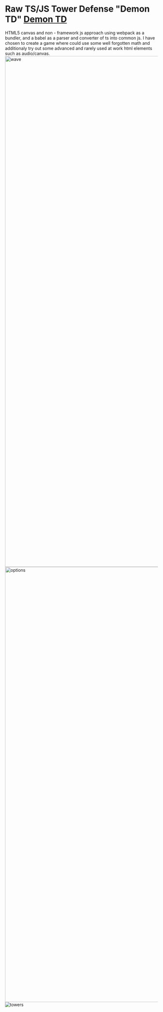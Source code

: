 # Raw TS/JS Tower Defense "Demon TD" <a href="https://hyrskiygames.itch.io/demontd">Demon TD</a> 
HTML5 canvas and non - framework js approach using webpack as a bundler, and a babel as a parser and converter of ts into common js.
I have chosen to create a game where could use some well forgotten math and additionaly try out some advanced and rarely used at work html elements such as audio/canvas.
<img width="1680" alt="wave" src="https://github.com/Notamatall/TowerDefence/assets/59046325/286ef5e2-c046-4f1b-8abf-200e24a97fba">
<img width="1431" alt="options" src="https://github.com/Notamatall/TowerDefence/assets/59046325/f60ad47f-d258-4ace-ba6c-705403d4a5f2">
![towers](https://github.com/Notamatall/TowerDefence/assets/59046325/75e27b58-7ee6-4b6d-a268-40d6b9cc82f0)
